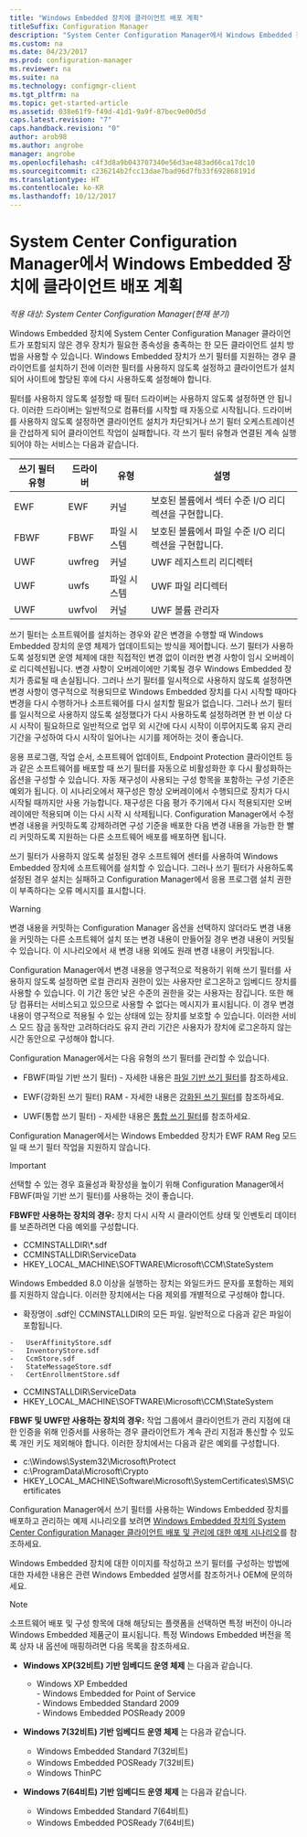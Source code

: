 ```yaml
---
title: "Windows Embedded 장치에 클라이언트 배포 계획"
titleSuffix: Configuration Manager
description: "System Center Configuration Manager에서 Windows Embedded 장치에 클라이언트 배포를 계획합니다."
ms.custom: na
ms.date: 04/23/2017
ms.prod: configuration-manager
ms.reviewer: na
ms.suite: na
ms.technology: configmgr-client
ms.tgt_pltfrm: na
ms.topic: get-started-article
ms.assetid: 038e61f9-f49d-41d1-9a9f-87bec9e00d5d
caps.latest.revision: "7"
caps.handback.revision: "0"
author: arob98
ms.author: angrobe
manager: angrobe
ms.openlocfilehash: c4f3d8a9b043707340e56d3ae483ad66ca17dc10
ms.sourcegitcommit: c236214b2fcc13dae7bad96d7fb33f692868191d
ms.translationtype: HT
ms.contentlocale: ko-KR
ms.lasthandoff: 10/12/2017
---
```

# <a name="planning-for-client-deployment-to-windows-embedded-devices-in-system-center-configuration-manager"></a>System Center Configuration Manager에서 Windows Embedded 장치에 클라이언트 배포 계획

*적용 대상: System Center Configuration Manager(현재 분기)*

<a name="BKMK_DeployClientEmbedded"></a> Windows Embedded 장치에 System Center Configuration Manager 클라이언트가 포함되지 않은 경우 장치가 필요한 종속성을 충족하는 한 모든 클라이언트 설치 방법을 사용할 수 있습니다. Windows Embedded 장치가 쓰기 필터를 지원하는 경우 클라이언트를 설치하기 전에 이러한 필터를 사용하지 않도록 설정하고 클라이언트가 설치되어 사이트에 할당된 후에 다시 사용하도록 설정해야 합니다.  

 필터를 사용하지 않도록 설정할 때 필터 드라이버는 사용하지 않도록 설정하면 안 됩니다. 이러한 드라이버는 일반적으로 컴퓨터를 시작할 때 자동으로 시작됩니다. 드라이버를 사용하지 않도록 설정하면 클라이언트 설치가 차단되거나 쓰기 필터 오케스트레이션을 간섭하게 되어 클라이언트 작업이 실패합니다. 각 쓰기 필터 유형과 연결된 계속 실행되어야 하는 서비스는 다음과 같습니다.  

|쓰기 필터 유형|드라이버|유형|설명|  
|-----------------------|------------|----------|-----------------|  
|EWF|EWF|커널|보호된 볼륨에서 섹터 수준 I/O 리디렉션을 구현합니다.|  
|FBWF|FBWF|파일 시스템|보호된 볼륨에서 파일 수준 I/O 리디렉션을 구현합니다.|  
|UWF|uwfreg|커널|UWF 레지스트리 리디렉터|  
|UWF|uwfs|파일 시스템|UWF 파일 리디렉터|  
|UWF|uwfvol|커널|UWF 볼륨 관리자|  

 쓰기 필터는 소프트웨어를 설치하는 경우와 같은 변경을 수행할 때 Windows Embedded 장치의 운영 체제가 업데이트되는 방식을 제어합니다. 쓰기 필터가 사용하도록 설정되면 운영 체제에 대한 직접적인 변경 없이 이러한 변경 사항이 임시 오버레이로 리디렉션됩니다. 변경 사항이 오버레이에만 기록될 경우 Windows Embedded 장치가 종료될 때 손실됩니다. 그러나 쓰기 필터를 일시적으로 사용하지 않도록 설정하면 변경 사항이 영구적으로 적용되므로 Windows Embedded 장치를 다시 시작할 때마다 변경을 다시 수행하거나 소프트웨어를 다시 설치할 필요가 없습니다. 그러나 쓰기 필터를 일시적으로 사용하지 않도록 설정했다가 다시 사용하도록 설정하려면 한 번 이상 다시 시작이 필요하므로 일반적으로 업무 외 시간에 다시 시작이 이루어지도록 유지 관리 기간을 구성하여 다시 시작이 일어나는 시기를 제어하는 것이 좋습니다.  

 응용 프로그램, 작업 순서, 소프트웨어 업데이트, Endpoint Protection 클라이언트 등과 같은 소프트웨어를 배포할 때 쓰기 필터를 자동으로 비활성화한 후 다시 활성화하는 옵션을 구성할 수 있습니다. 자동 재구성이 사용되는 구성 항목을 포함하는 구성 기준은 예외가 됩니다. 이 시나리오에서 재구성은 항상 오버레이에서 수행되므로 장치가 다시 시작될 때까지만 사용 가능합니다. 재구성은 다음 평가 주기에서 다시 적용되지만 오버레이에만 적용되며 이는 다시 시작 시 삭제됩니다. Configuration Manager에서 수정 변경 내용을 커밋하도록 강제하려면 구성 기준을 배포한 다음 변경 내용을 가능한 한 빨리 커밋하도록 지원하는 다른 소프트웨어 배포를 배포하면 됩니다.  

 쓰기 필터가 사용하지 않도록 설정된 경우 소프트웨어 센터를 사용하여 Windows Embedded 장치에 소프트웨어를 설치할 수 있습니다. 그러나 쓰기 필터가 사용하도록 설정된 경우 설치는 실패하고 Configuration Manager에서 응용 프로그램 설치 권한이 부족하다는 오류 메시지를 표시합니다.  

> [!WARNING]  
>  변경 내용을 커밋하는 Configuration Manager 옵션을 선택하지 않더라도 변경 내용을 커밋하는 다른 소프트웨어 설치 또는 변경 내용이 만들어질 경우 변경 내용이 커밋될 수 있습니다. 이 시나리오에서 새 변경 내용 외에도 원래 변경 내용이 커밋됩니다.  

 Configuration Manager에서 변경 내용을 영구적으로 적용하기 위해 쓰기 필터를 사용하지 않도록 설정하면 로컬 관리자 권한이 있는 사용자만 로그온하고 임베디드 장치를 사용할 수 있습니다. 이 기간 동안 낮은 수준의 권한을 갖는 사용자는 잠깁니다. 또한 해당 컴퓨터는 서비스되고 있으므로 사용할 수 없다는 메시지가 표시됩니다. 이 경우 변경 내용이 영구적으로 적용될 수 있는 상태에 있는 장치를 보호할 수 있습니다. 이러한 서비스 모드 잠금 동작만 고려하더라도 유지 관리 기간은 사용자가 장치에 로그온하지 않는 시간 동안으로 구성해야 합니다.  

 Configuration Manager에서는 다음 유형의 쓰기 필터를 관리할 수 있습니다.  

-   FBWF(파일 기반 쓰기 필터) - 자세한 내용은 [파일 기반 쓰기 필터](http://go.microsoft.com/fwlink/?LinkID=204717)를 참조하세요.  

-   EWF(강화된 쓰기 필터) RAM - 자세한 내용은 [강화된 쓰기 필터](http://go.microsoft.com/fwlink/?LinkId=204718)를 참조하세요.  

-   UWF(통합 쓰기 필터) - 자세한 내용은 [통합 쓰기 필터](http://go.microsoft.com/fwlink/?LinkId=309236)를 참조하세요.  

 Configuration Manager에서는 Windows Embedded 장치가 EWF RAM Reg 모드일 때 쓰기 필터 작업을 지원하지 않습니다.  

> [!IMPORTANT]  
>  선택할 수 있는 경우 효율성과 확장성을 높이기 위해 Configuration Manager에서 FBWF(파일 기반 쓰기 필터)를 사용하는 것이 좋습니다.
>
> **FBWF만 사용하는 장치의 경우:** 장치 다시 시작 시 클라이언트 상태 및 인벤토리 데이터를 보존하려면 다음 예외를 구성합니다.  
>   
>  -   CCMINSTALLDIR\\*.sdf  
> -   CCMINSTALLDIR\ServiceData  
> -   HKEY_LOCAL_MACHINE\SOFTWARE\Microsoft\CCM\StateSystem  
>   
>  Windows Embedded 8.0 이상을 실행하는 장치는 와일드카드 문자를 포함하는 제외를 지원하지 않습니다. 이러한 장치에서는 다음 제외를 개별적으로 구성해야 합니다.  
>   
>  -   확장명이 .sdf인 CCMINSTALLDIR의 모든 파일. 일반적으로 다음과 같은 파일이 포함됩니다.  
>   
>     -   UserAffinityStore.sdf  
>     -   InventoryStore.sdf  
>     -   CcmStore.sdf  
>     -   StateMessageStore.sdf  
>     -   CertEnrollmentStore.sdf  
> -   CCMINSTALLDIR\ServiceData  
> -   HKEY_LOCAL_MACHINE\SOFTWARE\Microsoft\CCM\StateSystem  
>   
> **FBWF 및 UWF만 사용하는 장치의 경우:** 작업 그룹에서 클라이언트가 관리 지점에 대한 인증을 위해 인증서를 사용하는 경우 클라이언트가 계속 관리 지점과 통신할 수 있도록 개인 키도 제외해야 합니다. 이러한 장치에서는 다음과 같은 예외를 구성합니다.  
>   
>  -   c:\Windows\System32\Microsoft\Protect  
> -   c:\ProgramData\Microsoft\Crypto  
> -   HKEY_LOCAL_MACHINE\Software\Microsoft\SystemCertificates\SMS\Certificates  

 Configuration Manager에서 쓰기 필터를 사용하는 Windows Embedded 장치를 배포하고 관리하는 예제 시나리오를 보려면 [Windows Embedded 장치의 System Center Configuration Manager 클라이언트 배포 및 관리에 대한 예제 시나리오](../../../../core/clients/deploy/example-scenario-for-deploying-and-managing-clients-on-windows-embedded-devices.md)를 참조하세요.  

 Windows Embedded 장치에 대한 이미지를 작성하고 쓰기 필터를 구성하는 방법에 대한 자세한 내용은 관련 Windows Embedded 설명서를 참조하거나 OEM에 문의하세요.  

> [!NOTE]  
>  소프트웨어 배포 및 구성 항목에 대해 해당되는 플랫폼을 선택하면 특정 버전이 아니라 Windows Embedded 제품군이 표시됩니다. 특정 Windows Embedded 버전을 목록 상자 내 옵션에 매핑하려면 다음 목록을 참조하세요.  
>   
>  -   **Windows XP(32비트) 기반 임베디드 운영 체제** 는 다음과 같습니다.  
>   
>      -   Windows XP Embedded  
>     -   Windows Embedded for Point of Service  
>     -   Windows Embedded Standard 2009  
>     -   Windows Embedded POSReady 2009  
> -   **Windows 7(32비트) 기반 임베디드 운영 체제** 는 다음과 같습니다.  
>   
>      -   Windows Embedded Standard 7(32비트)  
>     -   Windows Embedded POSReady 7(32비트)  
>     -   Windows ThinPC  
> -   **Windows 7(64비트) 기반 임베디드 운영 체제** 는 다음과 같습니다.  
>   
>      -   Windows Embedded Standard 7(64비트)  
>     -   Windows Embedded POSReady 7(64비트)
